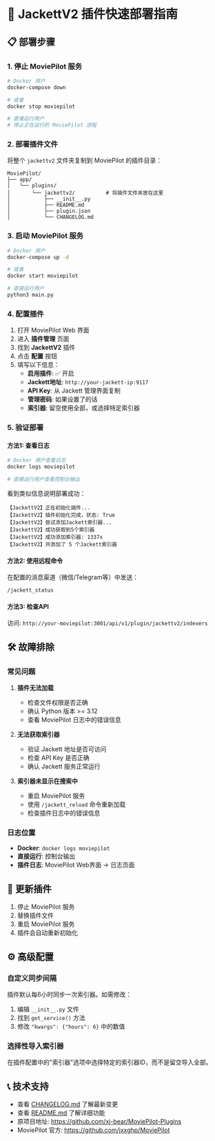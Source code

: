 # 🚀 JackettV2 插件快速部署指南

## 📋 部署步骤

### 1. 停止 MoviePilot 服务
```bash
# Docker 用户
docker-compose down

# 或者
docker stop moviepilot

# 直接运行用户
# 停止正在运行的 MoviePilot 进程
```

### 2. 部署插件文件
将整个 `jackettv2` 文件夹复制到 MoviePilot 的插件目录：

```
MoviePilot/
├── app/
│   └── plugins/
│       └── jackettv2/          # 将插件文件夹放在这里
│           ├── __init__.py
│           ├── README.md
│           ├── plugin.json
│           └── CHANGELOG.md
```

### 3. 启动 MoviePilot 服务
```bash
# Docker 用户
docker-compose up -d

# 或者
docker start moviepilot

# 直接运行用户
python3 main.py
```

### 4. 配置插件

1. 打开 MoviePilot Web 界面
2. 进入 **插件管理** 页面
3. 找到 **JackettV2** 插件
4. 点击 **配置** 按钮
5. 填写以下信息：
   - **启用插件**: ✅ 开启
   - **Jackett地址**: `http://your-jackett-ip:9117`
   - **API Key**: 从 Jackett 管理界面复制
   - **管理密码**: 如果设置了的话
   - **索引器**: 留空使用全部，或选择特定索引器

### 5. 验证部署

#### 方法1: 查看日志
```bash
# Docker 用户查看日志
docker logs moviepilot

# 直接运行用户查看控制台输出
```

看到类似信息说明部署成功：
```
【JackettV2】正在初始化插件...
【JackettV2】插件初始化完成，状态: True
【JackettV2】尝试添加Jackett索引器...
【JackettV2】成功获取到5个索引器
【JackettV2】成功添加索引器: 1337x
【JackettV2】共添加了 5 个Jackett索引器
```

#### 方法2: 使用远程命令
在配置的消息渠道（微信/Telegram等）中发送：
```
/jackett_status
```

#### 方法3: 检查API
访问: `http://your-moviepilot:3001/api/v1/plugin/jackettv2/indexers`

## 🛠️ 故障排除

### 常见问题

1. **插件无法加载**
   - 检查文件权限是否正确
   - 确认 Python 版本 >= 3.12
   - 查看 MoviePilot 日志中的错误信息

2. **无法获取索引器**
   - 验证 Jackett 地址是否可访问
   - 检查 API Key 是否正确
   - 确认 Jackett 服务正常运行

3. **索引器未显示在搜索中**
   - 重启 MoviePilot 服务
   - 使用 `/jackett_reload` 命令重新加载
   - 检查插件日志中的错误信息

### 日志位置

- **Docker**: `docker logs moviepilot`
- **直接运行**: 控制台输出
- **插件日志**: MoviePilot Web界面 → 日志页面

## 🔄 更新插件

1. 停止 MoviePilot 服务
2. 替换插件文件
3. 重启 MoviePilot 服务
4. 插件会自动重新初始化

## ⚙️ 高级配置

### 自定义同步间隔
插件默认每6小时同步一次索引器。如需修改：

1. 编辑 `__init__.py` 文件
2. 找到 `get_service()` 方法
3. 修改 `"kwargs": {"hours": 6}` 中的数值

### 选择性导入索引器
在插件配置中的"索引器"选项中选择特定的索引器ID，而不是留空导入全部。

## 📞 技术支持

- 查看 [CHANGELOG.md](./CHANGELOG.md) 了解最新变更
- 查看 [README.md](./README.md) 了解详细功能
- 原项目地址: https://github.com/xj-bear/MoviePilot-Plugins
- MoviePilot 官方: https://github.com/jxxghp/MoviePilot